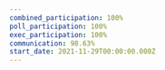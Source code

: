 ```yaml
---
combined_participation: 100%
poll_participation: 100%
exec_participation: 100%
communication: 98.63%
start_date: 2021-11-29T00:00:00.000Z
---
```

